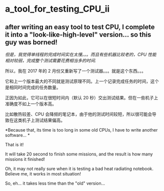 # a_tool_for_testing_CPU_ii
## after writing an easy tool to test CPU, I complete it into a "look-like-high-level" version... so this guy was borned!

*但是，我觉得单线程的完成时间实在太慢。。。而且有些机器比较老的，CPU 性能相对较弱，完成整个测试需要花费相当多的时间.*

所以，我在 2017 年的 2 月份又重新写了一个测试器。。。就是这个东西。。。

它和上一个版本最大的不同就是测试原理不同。上一个记录完成任务的时间，这个是相同时间完成的任务数量。

正因为如此，它可以在很短时间内（默认 20 秒）交出测试结果。但在一些机子上准确度不如上一个版本高。

比如散热较差、CPU 会降频的笔记本，由于他的测试时间较短，所以很可能会导致在这类机子上测试结果偏高。<br/>

*Because that, its time is too long in some old CPUs, I have to write another software... *

That is it!

It will take 20 second to finish some missions, and the result is how many missions it finished!

Oh, it may not really sure when it is testing a bad heat radiating notebook. Believe me, it works in most situation!

So, eh... it takes less time than the "old" version...
